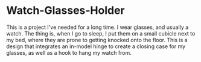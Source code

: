 # Watch-Glasses-Holder
This is a project I've needed for a long time. I wear glasses, and usually a watch. The thing is, when I go to sleep, I put them on a small cubicle next to my bed, where they are prone to getting knocked onto the floor. This is a design that integrates an in-model hinge to create a closing case for my glasses, as well as a hook to hang my watch from. 
